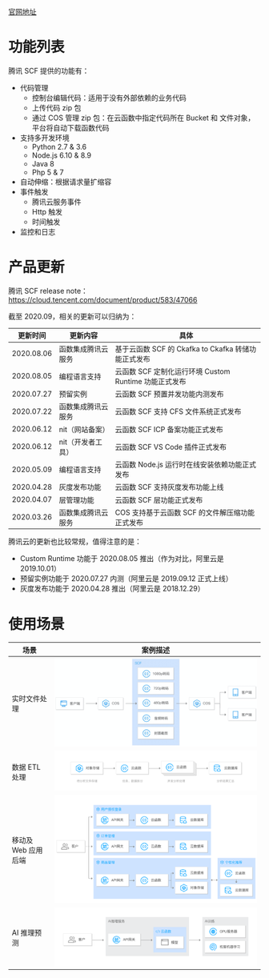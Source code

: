 [官网地址](https://cloud.tencent.com/product/scf)

# 功能列表

腾讯 SCF 提供的功能有：

* 代码管理
	* 控制台编辑代码：适用于没有外部依赖的业务代码
	* 上传代码 zip 包
	* 通过 COS 管理 zip 包：在云函数中指定代码所在 Bucket 和 文件对象，平台将自动下载函数代码
* 支持多开发环境
	* Python 2.7 & 3.6
	* Node.js 6.10 & 8.9
	* Java 8
	* Php 5 & 7
* 自动伸缩：根据请求量扩缩容
* 事件触发
	* 腾讯云服务事件
	* Http 触发
	* 时间触发
* 监控和日志

# 产品更新

腾讯 SCF release note：https://cloud.tencent.com/document/product/583/47066

截至 2020.09，相关的更新可以归纳为：

| 更新时间 | 更新内容 | 具体 |
|---------|--------|-----|
| 2020.08.06 | 函数集成腾讯云服务 | 基于云函数 SCF 的 Ckafka to Ckafka 转储功能正式发布 |
| 2020.08.05 | 编程语言支持 | 云函数 SCF 定制化运行环境 Custom Runtime 功能正式发布 |
| 2020.07.27 | 预留实例 | 云函数 SCF 预置并发功能内测发布 |
| 2020.07.22 | 函数集成腾讯云服务 | 云函数 SCF 支持 CFS 文件系统正式发布 |
| 2020.06.12 | nit（网站备案）| 云函数 SCF ICP 备案功能正式发布 |
| 2020.06.12 | nit（开发者工具）| 云函数 SCF VS Code 插件正式发布 |
| 2020.05.09 | 编程语言支持 | 云函数 Node.js 运行时在线安装依赖功能正式发布 |
| 2020.04.28 | 灰度发布功能 | 云函数 SCF 支持灰度发布功能上线 |
| 2020.04.07 | 层管理功能 | 云函数 SCF 层功能正式发布 |
| 2020.03.26 | 函数集成腾讯云服务 | COS 支持基于云函数 SCF 的文件解压缩功能正式发布 |

腾讯云的更新也比较常规，值得注意的是：

* Custom Runtime 功能于 2020.08.05 推出（作为对比，阿里云是 2019.10.01）
* 预留实例功能于 2020.07.27 内测（阿里云是 2019.09.12 正式上线）
* 灰度发布功能于 2020.04.28 推出（阿里云是 2018.12.29）

# 使用场景

| 场景 | 案例描述 |
|-----|--------|
| 实时文件处理 | ![user-case1](./user-case1.png) |
| 数据 ETL 处理 | ![user-case2](./user-case2.svg) |
| 移动及 Web 应用后端 | ![user-case3](./user-case3.svg) |
| AI 推理预测 | ![user-case4](./user-case4.svg) |